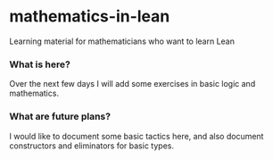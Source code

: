# mathematics-in-lean
Learning material for mathematicians who want to learn Lean

### What is here?

Over the next few days I will add some exercises in basic logic and mathematics.

### What are future plans?

I would like to document some basic tactics here, and also document constructors and eliminators for basic types.


